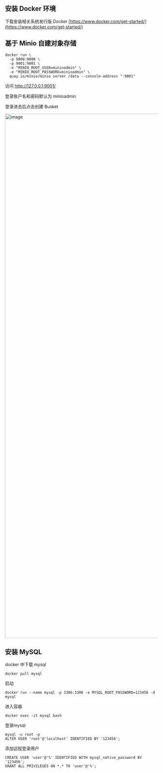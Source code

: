 ## 安装 Docker 环境

下载安装相关系统发行版 Docker
[https://www.docker.com/get-started/](https://www.docker.com/get-started/)

## 基于 Minio 自建对象存储

```shell
docker run \
  -p 9000:9000 \
  -p 9001:9001 \
  -e "MINIO_ROOT_USER=minioadmin" \
  -e "MINIO_ROOT_PASSWORD=minioadmin" \
  quay.io/minio/minio server /data --console-address ":9001"
```

访问 http://127.0.0.1:9001/ 

登录账户名和密码默认为 minioadmin

登录进去后点击创建 Busket 

<img width="1725" alt="image" src="https://user-images.githubusercontent.com/40495740/167343233-202e18fb-6172-4230-868b-25d6613452fd.png">

## 安装 MySQL

docker 中下载 mysql
```
docker pull mysql
```
启动
```
docker run --name mysql -p 3306:3306 -e MYSQL_ROOT_PASSWORD=123456 -d mysql
```
进入容器
```
docker exec -it mysql bash
```
登录mysql
```
mysql -u root -p
ALTER USER 'root'@'localhost' IDENTIFIED BY '123456';
```
添加远程登录用户
```
CREATE USER 'user'@'%' IDENTIFIED WITH mysql_native_password BY '123456';
GRANT ALL PRIVILEGES ON *.* TO 'user'@'%';
```
